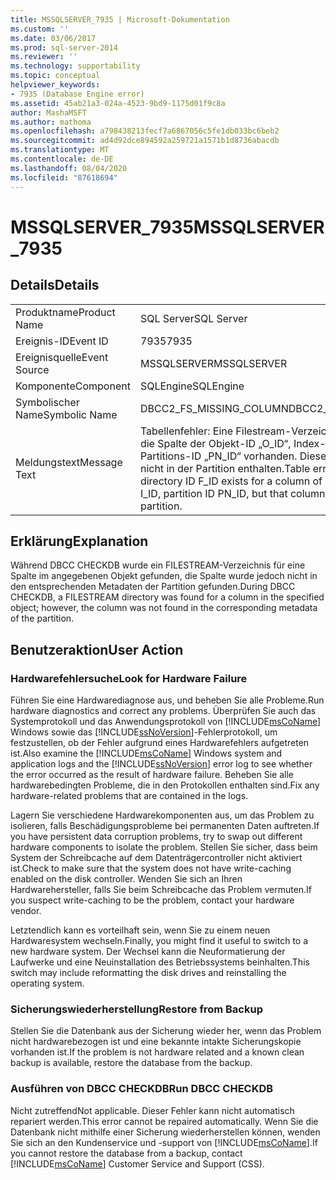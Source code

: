 ```yaml
---
title: MSSQLSERVER_7935 | Microsoft-Dokumentation
ms.custom: ''
ms.date: 03/06/2017
ms.prod: sql-server-2014
ms.reviewer: ''
ms.technology: supportability
ms.topic: conceptual
helpviewer_keywords:
- 7935 (Database Engine error)
ms.assetid: 45ab21a3-024a-4523-9bd9-1175d01f9c8a
author: MashaMSFT
ms.author: mathoma
ms.openlocfilehash: a798438213fecf7a6867056c5fe1db033bc6beb2
ms.sourcegitcommit: ad4d92dce894592a259721a1571b1d8736abacdb
ms.translationtype: MT
ms.contentlocale: de-DE
ms.lasthandoff: 08/04/2020
ms.locfileid: "87618694"
---
```

# <a name="mssqlserver_7935"></a><span data-ttu-id="8aaba-102">MSSQLSERVER_7935</span><span class="sxs-lookup"><span data-stu-id="8aaba-102">MSSQLSERVER_7935</span></span>
    
## <a name="details"></a><span data-ttu-id="8aaba-103">Details</span><span class="sxs-lookup"><span data-stu-id="8aaba-103">Details</span></span>  
  
|||  
|-|-|  
|<span data-ttu-id="8aaba-104">Produktname</span><span class="sxs-lookup"><span data-stu-id="8aaba-104">Product Name</span></span>|<span data-ttu-id="8aaba-105">SQL Server</span><span class="sxs-lookup"><span data-stu-id="8aaba-105">SQL Server</span></span>|  
|<span data-ttu-id="8aaba-106">Ereignis-ID</span><span class="sxs-lookup"><span data-stu-id="8aaba-106">Event ID</span></span>|<span data-ttu-id="8aaba-107">7935</span><span class="sxs-lookup"><span data-stu-id="8aaba-107">7935</span></span>|  
|<span data-ttu-id="8aaba-108">Ereignisquelle</span><span class="sxs-lookup"><span data-stu-id="8aaba-108">Event Source</span></span>|<span data-ttu-id="8aaba-109">MSSQLSERVER</span><span class="sxs-lookup"><span data-stu-id="8aaba-109">MSSQLSERVER</span></span>|  
|<span data-ttu-id="8aaba-110">Komponente</span><span class="sxs-lookup"><span data-stu-id="8aaba-110">Component</span></span>|<span data-ttu-id="8aaba-111">SQLEngine</span><span class="sxs-lookup"><span data-stu-id="8aaba-111">SQLEngine</span></span>|  
|<span data-ttu-id="8aaba-112">Symbolischer Name</span><span class="sxs-lookup"><span data-stu-id="8aaba-112">Symbolic Name</span></span>|<span data-ttu-id="8aaba-113">DBCC2_FS_MISSING_COLUMN</span><span class="sxs-lookup"><span data-stu-id="8aaba-113">DBCC2_FS_MISSING_COLUMN</span></span>|  
|<span data-ttu-id="8aaba-114">Meldungstext</span><span class="sxs-lookup"><span data-stu-id="8aaba-114">Message Text</span></span>|<span data-ttu-id="8aaba-115">Tabellenfehler: Eine Filestream-Verzeichnis-ID „F_ID“ ist für die Spalte der Objekt-ID „O_ID“, Index-ID „I_ID“ und Partitions-ID „PN_ID“ vorhanden. Diese Spalte ist allerdings nicht in der Partition enthalten.</span><span class="sxs-lookup"><span data-stu-id="8aaba-115">Table error: A Filestream directory ID F_ID exists for a column of object ID O_ID, index ID I_ID, partition ID PN_ID, but that column does not exist in the partition.</span></span>|  
  
## <a name="explanation"></a><span data-ttu-id="8aaba-116">Erklärung</span><span class="sxs-lookup"><span data-stu-id="8aaba-116">Explanation</span></span>  
 <span data-ttu-id="8aaba-117">Während DBCC CHECKDB wurde ein FILESTREAM-Verzeichnis für eine Spalte im angegebenen Objekt gefunden, die Spalte wurde jedoch nicht in den entsprechenden Metadaten der Partition gefunden.</span><span class="sxs-lookup"><span data-stu-id="8aaba-117">During DBCC CHECKDB, a FILESTREAM directory was found for a column in the specified object; however, the column was not found in the corresponding metadata of the partition.</span></span>  
  
## <a name="user-action"></a><span data-ttu-id="8aaba-118">Benutzeraktion</span><span class="sxs-lookup"><span data-stu-id="8aaba-118">User Action</span></span>  
  
### <a name="look-for-hardware-failure"></a><span data-ttu-id="8aaba-119">Hardwarefehlersuche</span><span class="sxs-lookup"><span data-stu-id="8aaba-119">Look for Hardware Failure</span></span>  
 <span data-ttu-id="8aaba-120">Führen Sie eine Hardwarediagnose aus, und beheben Sie alle Probleme.</span><span class="sxs-lookup"><span data-stu-id="8aaba-120">Run hardware diagnostics and correct any problems.</span></span> <span data-ttu-id="8aaba-121">Überprüfen Sie auch das Systemprotokoll und das Anwendungsprotokoll von [!INCLUDE[msCoName](../../includes/msconame-md.md)] Windows sowie das [!INCLUDE[ssNoVersion](../../includes/ssnoversion-md.md)]-Fehlerprotokoll, um festzustellen, ob der Fehler aufgrund eines Hardwarefehlers aufgetreten ist.</span><span class="sxs-lookup"><span data-stu-id="8aaba-121">Also examine the [!INCLUDE[msCoName](../../includes/msconame-md.md)] Windows system and application logs and the [!INCLUDE[ssNoVersion](../../includes/ssnoversion-md.md)] error log to see whether the error occurred as the result of hardware failure.</span></span> <span data-ttu-id="8aaba-122">Beheben Sie alle hardwarebedingten Probleme, die in den Protokollen enthalten sind.</span><span class="sxs-lookup"><span data-stu-id="8aaba-122">Fix any hardware-related problems that are contained in the logs.</span></span>  
  
 <span data-ttu-id="8aaba-123">Lagern Sie verschiedene Hardwarekomponenten aus, um das Problem zu isolieren, falls Beschädigungsprobleme bei permanenten Daten auftreten.</span><span class="sxs-lookup"><span data-stu-id="8aaba-123">If you have persistent data corruption problems, try to swap out different hardware components to isolate the problem.</span></span> <span data-ttu-id="8aaba-124">Stellen Sie sicher, dass beim System der Schreibcache auf dem Datenträgercontroller nicht aktiviert ist.</span><span class="sxs-lookup"><span data-stu-id="8aaba-124">Check to make sure that the system does not have write-caching enabled on the disk controller.</span></span> <span data-ttu-id="8aaba-125">Wenden Sie sich an Ihren Hardwarehersteller, falls Sie beim Schreibcache das Problem vermuten.</span><span class="sxs-lookup"><span data-stu-id="8aaba-125">If you suspect write-caching to be the problem, contact your hardware vendor.</span></span>  
  
 <span data-ttu-id="8aaba-126">Letztendlich kann es vorteilhaft sein, wenn Sie zu einem neuen Hardwaresystem wechseln.</span><span class="sxs-lookup"><span data-stu-id="8aaba-126">Finally, you might find it useful to switch to a new hardware system.</span></span> <span data-ttu-id="8aaba-127">Der Wechsel kann die Neuformatierung der Laufwerke und eine Neuinstallation des Betriebssystems beinhalten.</span><span class="sxs-lookup"><span data-stu-id="8aaba-127">This switch may include reformatting the disk drives and reinstalling the operating system.</span></span>  
  
### <a name="restore-from-backup"></a><span data-ttu-id="8aaba-128">Sicherungswiederherstellung</span><span class="sxs-lookup"><span data-stu-id="8aaba-128">Restore from Backup</span></span>  
 <span data-ttu-id="8aaba-129">Stellen Sie die Datenbank aus der Sicherung wieder her, wenn das Problem nicht hardwarebezogen ist und eine bekannte intakte Sicherungskopie vorhanden ist.</span><span class="sxs-lookup"><span data-stu-id="8aaba-129">If the problem is not hardware related and a known clean backup is available, restore the database from the backup.</span></span>  
  
### <a name="run-dbcc-checkdb"></a><span data-ttu-id="8aaba-130">Ausführen von DBCC CHECKDB</span><span class="sxs-lookup"><span data-stu-id="8aaba-130">Run DBCC CHECKDB</span></span>  
 <span data-ttu-id="8aaba-131">Nicht zutreffend</span><span class="sxs-lookup"><span data-stu-id="8aaba-131">Not applicable.</span></span> <span data-ttu-id="8aaba-132">Dieser Fehler kann nicht automatisch repariert werden.</span><span class="sxs-lookup"><span data-stu-id="8aaba-132">This error cannot be repaired automatically.</span></span> <span data-ttu-id="8aaba-133">Wenn Sie die Datenbank nicht mithilfe einer Sicherung wiederherstellen können, wenden Sie sich an den Kundenservice und -support von [!INCLUDE[msCoName](../../includes/msconame-md.md)].</span><span class="sxs-lookup"><span data-stu-id="8aaba-133">If you cannot restore the database from a backup, contact [!INCLUDE[msCoName](../../includes/msconame-md.md)] Customer Service and Support (CSS).</span></span>  
  
  
